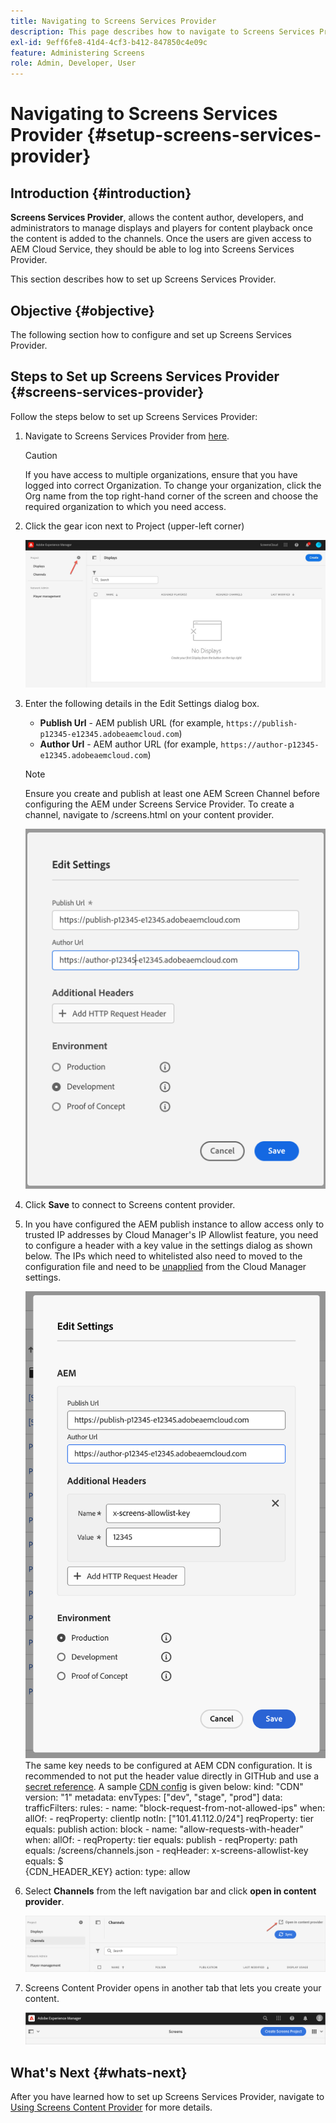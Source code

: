 ```yaml
---
title: Navigating to Screens Services Provider
description: This page describes how to navigate to Screens Services Provider.
exl-id: 9eff6fe8-41d4-4cf3-b412-847850c4e09c
feature: Administering Screens
role: Admin, Developer, User
---
```

# Navigating to Screens Services Provider {#setup-screens-services-provider}

## Introduction {#introduction}

**Screens Services Provider**, allows the content author, developers, and administrators to manage displays and players for content playback once the content is added to the channels. Once the users are given access to AEM Cloud Service, they should be able to log into Screens Services Provider.

This section describes how to set up Screens Services Provider.


## Objective {#objective}

The following section how to configure and set up Screens Services Provider.

## Steps to Set up Screens Services Provider {#screens-services-provider}

Follow the steps below to set up Screens Services Provider:

1. Navigate to Screens Services Provider from [here](https://experience.adobe.com/screens).

   >[!CAUTION]
   >If you have access to multiple organizations, ensure that you have logged into correct Organization. To change your organization, click the Org name from the top right-hand corner of the screen and choose the required organization to which you need access.

1. Click the gear icon next to Project (upper-left corner)
   
   ![image](/help/screens-cloud/assets/configure/configure-screens0.png)

1. Enter the following details in the Edit Settings dialog box.
   * **Publish Url** - AEM publish URL (for example, `https://publish-p12345-e12345.adobeaemcloud.com`)
   * **Author Url** - AEM author URL (for example, `https://author-p12345-e12345.adobeaemcloud.com`)
   
   >[!NOTE]
   >Ensure you create and publish at least one AEM Screen Channel before configuring the AEM under Screens Service Provider. To create a channel, navigate to /screens.html on your content provider.
   
    ![image](/help/screens-cloud/assets/configure/configure-screens4.png)

1.  Click **Save** to connect to Screens content provider.

1. In you have configured the AEM publish instance to allow access only to trusted IP addresses by Cloud Manager's IP Allowlist feature, you need to configure a header with a key value in the settings dialog as shown below.
The IPs which need to whitelisted also need to moved to the configuration file and need to be [unapplied](https://experienceleague.adobe.com/en/docs/experience-manager-cloud-service/content/implementing/using-cloud-manager/ip-allow-lists/apply-allow-list) from the Cloud Manager settings.

   ![image](/help/screens-cloud/assets/configure/configure-screens20.png)
The same key needs to be configured at  AEM CDN configuration.  It is recommended to not put the header value directly in GITHub and use a [secret reference](https://experienceleague.adobe.com/en/docs/experience-manager-cloud-service/content/implementing/content-delivery/cdn-credentials-authentication#rotating-secrets).
A sample [CDN config](https://experienceleague.adobe.com/en/docs/experience-manager-cloud-service/content/security/traffic-filter-rules-including-waf) is given below:
    kind: "CDN"
        version: "1"
        metadata:
          envTypes: ["dev", "stage", "prod"]
        data:
          trafficFilters:
            rules:
              - name: "block-request-from-not-allowed-ips"
                when:
                  allOf:
                    - reqProperty: clientIp
                      notIn: ["101.41.112.0/24"]
                     reqProperty: tier
                      equals: publish
                action: block
              - name: "allow-requests-with-header"
                when:
                  allOf:
                    - reqProperty: tier
                      equals: publish
                    - reqProperty: path
                      equals: /screens/channels.json
                    - reqHeader: x-screens-allowlist-key
                      equals: $\
        {CDN_HEADER_KEY}
                action:
                  type: allow

1. Select **Channels** from the left navigation bar and click **open in content provider**. 

   ![image](/help/screens-cloud/assets/configure/configure-screens1.png)

1. Screens Content Provider opens in another tab that lets you create your content.

   ![image](/help/screens-cloud/assets/configure/configure-screens2.png)



    

## What's Next {#whats-next}

After you have learned how to set up Screens Services Provider, navigate to [Using Screens Content Provider](https://experienceleague.adobe.com/docs/experience-manager-cloud-service/content/screens-as-cloud-service/configure-screens-cloud/using-screens-content-provider.html#screens-content-provider) for more details.
